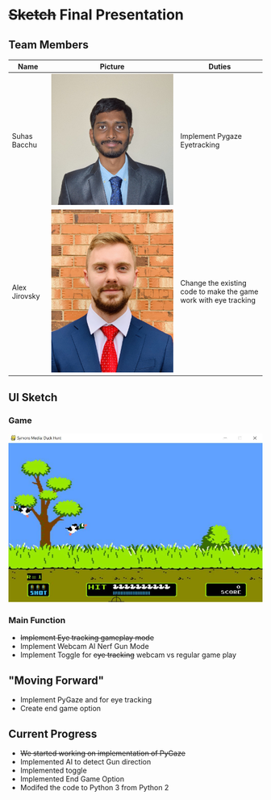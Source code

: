 # ~~Sketch~~ Final Presentation

## Team Members

| Name          | Picture                            | Duties                                                           |
| ------------- | ---------------------------------- | ---------------------------------------------------------------- |
| Suhas Bacchu  | ![Suhas Bacchu](SuhasBacchu.jpg)   | Implement Pygaze Eyetracking                                     |
| Alex Jirovsky | ![Alex Jirovsky](AlexJirovsky.jpg) | Change the existing code to make the game work with eye tracking |

## UI Sketch

### Game

![Game Interface](Image.jpg)

### Main Function

- ~~Implement Eye tracking gameplay mode~~
- Implement Webcam AI Nerf Gun Mode
- Implement Toggle for ~~eye tracking~~ webcam vs regular game play

## "Moving Forward"

- Implement PyGaze and for eye tracking
- Create end game option

## Current Progress

- ~~We started working on implementation of PyGaze~~
- Implemented AI to detect Gun direction
- Implemented toggle
- Implemented End Game Option
- Modifed the code to Python 3 from Python 2
